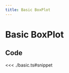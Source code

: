 ```yaml
---
title: Basic BoxPlot
---
```


<script setup>
import config from './basic';
import {Chart} from 'vue-chartjs';
</script>

# Basic BoxPlot

<BoxplotChart
  :options="config.options"
  :data="config.data"
/>

## Code

<<< ./basic.ts#snippet
